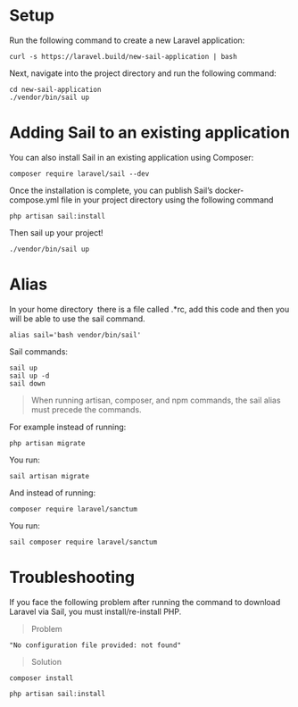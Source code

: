 # Setup

Run the following command to create a new Laravel application:
```
curl -s https://laravel.build/new-sail-application | bash
```

Next, navigate into the project directory and run the following command:
```
cd new-sail-application
./vendor/bin/sail up
```

# Adding Sail to an existing application

You can also install Sail in an existing application using Composer:
```
composer require laravel/sail --dev
```

Once the installation is complete, you can publish Sail’s docker-compose.yml file in your project directory using the following command
```
php artisan sail:install
```

Then sail up your project!
```
./vendor/bin/sail up
```

# Alias

In your home directory  there is a file called .*rc, add this code and then you will be able to use the sail command.
```
alias sail='bash vendor/bin/sail'
```

Sail commands:
```
sail up
sail up -d
sail down
```

> When running artisan, composer, and npm commands, the sail alias must precede the commands.

For example instead of running:
```
php artisan migrate
```
You run:
```
sail artisan migrate
```

And instead of running:
```
composer require laravel/sanctum
```
You run:
```
sail composer require laravel/sanctum
```

# Troubleshooting

If you face the following problem after running the command to download Laravel via Sail, you must install/re-install PHP.

> Problem
```
"No configuration file provided: not found"
```

> Solution

```
composer install
```

```
php artisan sail:install 
```
